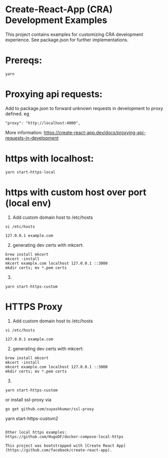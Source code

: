 # Create-React-App (CRA) Development Examples
This project contains examples for customizing CRA development experience.
See package.json for further implementations.

# Prereqs:
```
yarn
```

# Proxying api requests:
Add to package.json to forward unknown requests in development to proxy defined. eg
```
"proxy": "http://localhost:4000",
```
More information:
https://create-react-app.dev/docs/proxying-api-requests-in-development

# https with localhost:
```
yarn start-https-local
```

# https with custom host over port (local env)
1. Add custom domain host to /etc/hosts
```
vi /etc/hosts
```
```
127.0.0.1 example.com
```
2. generating dev certs with mkcert:
```
brew install mkcert
mkcert -install
mkcert example.com localhost 127.0.0.1 ::3000
mkdir certs; mv *.pem certs
```
3.
``` 
yarn start-https-custom
```

# HTTPS Proxy
1. Add custom domain host to /etc/hosts
```
vi /etc/hosts
```
```
127.0.0.1 example.com
```
2. generating dev certs with mkcert:
```
brew install mkcert
mkcert -install
mkcert example.com localhost 127.0.0.1 ::3000
mkdir certs; mv *.pem certs
```
3.
``` 
yarn start-https-custom
```
or 
install ssl-proxy via 
```
go get github.com/suyashkumar/ssl-proxy
```
yarn start-https-custom2
```

Other local https examples:
https://github.com/HugoDF/docker-compose-local-https

This project was bootstrapped with [Create React App](https://github.com/facebook/create-react-app).

